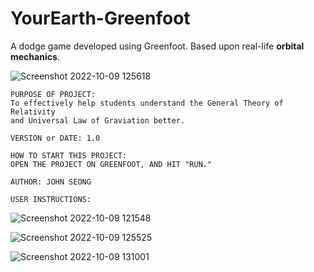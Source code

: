 # YourEarth-Greenfoot
A dodge game developed using Greenfoot. Based upon real-life **orbital mechanics**.

![Screenshot 2022-10-09 125618](https://user-images.githubusercontent.com/35755386/194770359-82d7dab5-3061-4a1b-836a-272d3eaed30c.png)

```
PURPOSE OF PROJECT:
To effectively help students understand the General Theory of Relativity
and Universal Law of Graviation better.

VERSION or DATE: 1.0

HOW TO START THIS PROJECT:
OPEN THE PROJECT ON GREENFOOT, AND HIT "RUN."

AUTHOR: JOHN SEONG

USER INSTRUCTIONS:
```

![Screenshot 2022-10-09 121548](https://user-images.githubusercontent.com/35755386/194770367-f390f678-8ee7-4652-a24b-ea79efdf4873.png)

![Screenshot 2022-10-09 125525](https://user-images.githubusercontent.com/35755386/194770371-0900b0b9-479d-4701-b8b7-42b09b188190.png)

![Screenshot 2022-10-09 131001](https://user-images.githubusercontent.com/35755386/194770372-e376e256-8d3b-4768-b733-ed4b9ae7d6f6.png)
